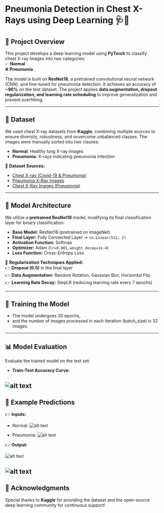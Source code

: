 # Pneumonia Detection in Chest X-Rays using Deep Learning 🩺📸

## 🚀 Project Overview

This project develops a deep learning model using **PyTorch** to classify chest X-ray images into two categories:\
✅ **Normal**\
❌ **Pneumonia**

The model is built on **ResNet18**, a pretrained convolutional neural network (CNN), and fine-tuned for pneumonia detection. It achieves an accuracy of **\~96%** on the test dataset. The project applies **data augmentation, dropout regularization, and learning rate scheduling** to improve generalization and prevent overfitting.

---

## 📂 Dataset

We used chest X-ray datasets from **Kaggle**, combining multiple sources to ensure diversity, robustness, and ovvercome unbalanced classes. The images were manually sorted into two classes:

- **Normal**: Healthy lung X-ray images
- **Pneumonia**: X-rays indicating pneumonia infection

📌 **Dataset Sources:**

- [Chest X-ray (Covid-19 & Pneumonia)](https://www.kaggle.com/datasets/prashant268/chest-xray-covid19-pneumonia)
- [Pneumonia X-Ray Images](https://www.kaggle.com/datasets/pcbreviglieri/pneumonia-xray-images)
- [Chest X-Ray Images (Pneumonia)](https://www.kaggle.com/datasets/paultimothymooney/chest-xray-pneumonia)

---

## 🏰 Model Architecture

We utilize a **pretrained ResNet18** model, modifying its final classification layer for binary classification:

- **Base Model:** ResNet18 (pretrained on ImageNet)
- **Final Layer:** Fully Connected Layer → `nn.Linear(512, 2)`
- **Activation Function:** Softmax
- **Optimizer:** Adam (`lr=0.001`, `weight_decay=1e-4`)
- **Loss Function:** Cross-Entropy Loss

🔹 **Regularization Techniques Applied:**\
👉 **Dropout (0.5)** in the final layer\
👉 **Data Augmentation:** Random Rotation, Gaussian Blur, Horizontal Flip\
👉 **Learning Rate Decay:** StepLR (reducing learning rate every 7 epochs)


---

## 🏅 Training the Model

- The model undergoes 20 epochs,
- and the number of images processed in each iteration (batch_size) is 32 images.

---

## 📊 Model Evaluation

Evaluate the trained model on the test set:

- **Train-Test Accuracy Curve:**

![alt text](https://www.kaggleusercontent.com/kf/213373195/eyJhbGciOiJkaXIiLCJlbmMiOiJBMTI4Q0JDLUhTMjU2In0..MrXkw3OY7MlNHXCV-vco2A.tJPsCI6rV9gUPsyJQZCsWOxZoydZWe_5EwvifqeofdO_S2KmOGsAAcWiii-7Ma6a5OrlEXVr3Gue0Ik3l3jsocVyRTycXXCrcrSNXnHRwnwAHuNgThrL8HfClXfDryacBYLbY2xh4943RwLgJVzJ543p6jcCaLkDBUI768DSnkJeyWLkxMZh0jw4mQ5OADbJaMaQqoYd38QAit0uZB2gXmnBOlC1GS9KQWCFnv68Fcbix3xOYgwih0shaU3wNbXMpNl31X9RO6M2to51PShdK-M4kPusc-gB9JBWq3rrC5Q1ohTsZ74vGhVrnuZyYREeyTuPkyqaoCvM_jV4iIRfASLkTGfSa7kbbboTJbd9OkOtL2pehTZcIA6r8sPlmSl5EhNatbLK6abXuSwQZh1ZEjCui4Z6qtAxHmeNzdEVSqaW4H-c3vCpUN26lsT4Dk08fCGFVS560MI3-B0nZHJmYFfRcbv7f1Rh08c5wXkAw9leUiwAGo9qtHkFthvyTAZfHBkYUQuJ3o7SEqFHuzTg4J06b3lxT-883-Gw_JG-VqCnLwErULqCrNoaWy8CmQdt2O61XSCsyerJ0KQW63OPktocQuP1w7VzZFeMHlFJJicFvpc_IQlmD4wF3Diu8ALyaCOh64qDSkX2IDqUHz6azG-s2_LVrfSQnnBs2jDwUD8.gOi9Rak8O9eZECN4ltfpFA/__results___files/__results___6_0.png)
---

## 🎨 Example Predictions

👉 **Inputs:**

- Normal:
![alt text](https://media-hosting.imagekit.io//22d1e13fcb364511/NORMAL2-IM-1438-0001.jpeg?Expires=1834220017&Key-Pair-Id=K2ZIVPTIP2VGHC&Signature=PW02uqXhsY1UspodGAAZJV-~z0rdNQ9WObYe0aBhnLRRObtDCMXJnYXRtH~wCzIhyU5uMV0uYWJHQhUqOjD5ujAwUpvQhh237IF3wG0lwyHAixmvJSic5OQbu8eG-YBDtZFYkjBS77y8KPMZLWCNy8UUCFSW6NaKaDsQjTH-VA96~YIkPZ9uzo2Q~RFnuFQqmIMcYGqbnUEiQtK2uc~irGFf6eeoqixAtbzLX48wxwWlj5WDjXTgbfl041syiG6WsMq4j40wynBIacB0ySgFKVPtBiPm3ko5UNwodob5WzO2Cxprr8SYF8sZrs89O3PIKosxEoftsbhMp8kRRk~Atg__)


- Pneumonia:
![alt text](https://media-hosting.imagekit.io//473a0ca656914ee1/person1951_bacteria_4882.jpeg?Expires=1834220181&Key-Pair-Id=K2ZIVPTIP2VGHC&Signature=g7Q9yfWqKBFZwVWrL1dH75KCNn5KrBBTeLBAnwzohu97rCBAMb4cemjSn1ohvEUpfX8j-kdQjeWlROl-iLKNnPsLacVLfzil~nBEjy0YJ5TOqGk27CWiQww4hAb52kVjRwfm0RSd2jFHGAD9LBROvAvsajsG0IxhgS5PZ9aCtqTFpVTbp1SuED-2WJ8a~iASDUb7Lzc056eQHYnXxx7b64xj-g6EwyAVx1W~6d3HcVwqiYa2sfvENoZbzWN9r2PYiL35OG5zfvL6qwMJyTKzG7wGHK8VC3ZM9yUdA9CAklInj8wRhZIqpFHWHnWi1d2zFktsKpK~yX5ql~wh28RXaQ__)




👉 **Output:**

![alt text](https://media-hosting.imagekit.io//826ae31686914d39/Screenshot%202025-02-15%20113203.png?Expires=1834220519&Key-Pair-Id=K2ZIVPTIP2VGHC&Signature=HrXzgBECcK1Qd8Xvhl64y~Lc9MkkWYKt8tt7nOmAWbQaGfnnDLlwpwbS8-OXwFD0eJwPo5ItY~8WeUhBNujLGpxkacEthkSUGmZZIe-Pa7NE2RMwKBu5jfcK~~QIHTO-EjGWgvEOWzxUm-eivgvqlh-FIdH~bOjxMdb-4Pefwnnj9d1SkUI5PiL5XUpHHoCSmL4Hh6awfYriBNhxuYziSuzGIo5dtPYUn~BZrOn-JhgwgXcyXu1mchceJr9f-ybOZHBdsVz4~4HMVUDzhe0vKwN~yqPxUWHIcMh2e80LKMCsZPnHvkYbL~4xySPAkfN8CBltPUpo4ouqgtxhUpagDw__)


![alt text](https://media-hosting.imagekit.io//b7d30dfc358e4e5a/Screenshot%202025-02-15%20113220.png?Expires=1834220504&Key-Pair-Id=K2ZIVPTIP2VGHC&Signature=W2igp1~CoZdB5bSx8U2BA6vNyJvZ0xY9if0nm56uPmDFXVXIQxFOhBvSYHQa2DXAuIHo5MW046PeT7BD5ka9oEBVntKZLCY0IaJwdtspl2fua8C4rieCPauYPHB7zDfOeH4qtWuZ0v1IsQtwekmuIOi5sD55yluel-R5e~yJsnnJTkob95aunuMAb04nu~y~CKmzI~NMyrJqjxh5MBqEHgRFMiMI7PJB7e7yg3IuOHSXjQlLjWOxO9Wxp67Jd7jdFl7U-0WCoHUm~st7NoIL8g7ekFNK2McG8Hp8HbfTzNc0hvhtb5BTAXjWFTf2QRXETA8qtDKKVCQgNjYwPqMdww__)
---


## 🌟 Acknowledgments

Special thanks to **Kaggle** for providing the dataset and the open-source deep learning community for continuous support!
